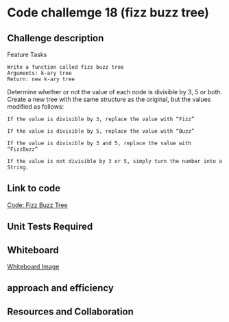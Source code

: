 # Code challemge 18 (fizz buzz tree)

## Challenge description

Feature Tasks

    Write a function called fizz buzz tree
    Arguments: k-ary tree
    Return: new k-ary tree

Determine whether or not the value of each node is divisible by 3, 5 or both. Create a new tree with the same structure as the original, but the values modified as follows:

    If the value is divisible by 3, replace the value with “Fizz”

    If the value is divisible by 5, replace the value with “Buzz”

    If the value is divisible by 3 and 5, replace the value with “FizzBuzz”

    If the value is not divisible by 3 or 5, simply turn the number into a String.

## Link to code

[Code: Fizz Buzz Tree](/home/wonde/codefellows/code-401/data-structures-and-algorithms/python/code_challenges/fizz_buzz_tree/fizz_buzz_tree.py)

## Unit Tests Required



## Whiteboard

[Whiteboard Image](/home/wonde/codefellows/code-401/data-structures-and-algorithms/python/code_challenges/images/FizzBuzzTree.jpg)

## approach and efficiency

## Resources and Collaboration


